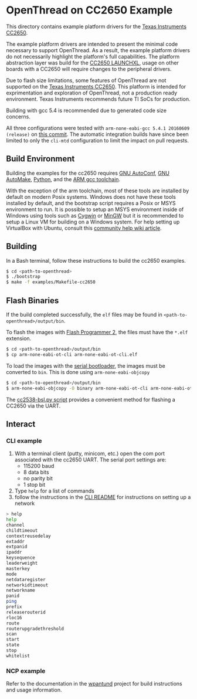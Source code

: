 # OpenThread on CC2650 Example

This directory contains example platform drivers for the [Texas
Instruments CC2650][cc2650].

The example platform drivers are intended to present the minimal code necessary
to support OpenThread. As a result, the example platform drivers do not
necessarily highlight the platform's full capabilities. The platform
abstraction layer was build for the [CC2650 LAUNCHXL][cc2650-launchxl], usage
on other boards with a CC2650 will require changes to the peripheral drivers.

Due to flash size limitations, some features of OpenThread are not supported on
the [Texas Instruments CC2650][cc2650]. This platform is intended for
exprimentation and exploration of OpenThread, not a production ready
environment. Texas Instruments recommends future TI SoCs for production.

Building with gcc 5.4 is recommended due to generated code size concerns.

All three configurations were tested with `arm-none-eabi-gcc 5.4.1 20160609
(release)` on [this commit][tested-commit]. The automatic integration builds have since
been limited to only the `cli-mtd` configuration to limit the impact on pull
requests.

[cc2650]: http://www.ti.com/product/CC2650
[cc2650-launchxl]: http://www.ti.com/tool/Launchxl-cc2650
[tested-commit]: https://github.com/openthread/openthread/commit/e8611291d65e8ad28d77a7645695c5352504c3dd

## Build Environment

Building the examples for the cc2650 requires [GNU AutoConf][gnu-autoconf],
[GNU AutoMake][gnu-automake], [Python][python], and the
[ARM gcc toolchain][arm-toolchain].

With the exception of the arm toolchain, most of these tools are installed by
default on modern Posix systems. Windows does not have these tools installed by
default, and the bootstrap script requires a Posix or MSYS environment to run.
It is possible to setup an MSYS environment inside of Windows using tools such
as [Cygwin][cygwin] or [MinGW][mingw] but it is recommended to setup a Linux VM
for building on a Windows system. For help setting up VirtualBox with Ubuntu,
consult this [community help wiki article][ubuntu-wiki-virtualbox].

[gnu-autoconf]: https://www.gnu.org/software/autoconf
[gnu-automake]: https://www.gnu.org/software/automake
[python]: https://www.python.org
[arm-toolchain]: https://launchpad.net/gcc-arm-embedded
[cygwin]: https://www.cygwin.com
[mingw]: http://www.mingw.org
[ubuntu-wiki-virtualbox]: https://help.ubuntu.com/community/VirtualBox


## Building

In a Bash terminal, follow these instructions to build the cc2650 examples.

```bash
$ cd <path-to-openthread>
$ ./bootstrap
$ make -f examples/Makefile-cc2650
```

## Flash Binaries

If the build completed successfully, the `elf` files may be found in
`<path-to-openthread>/output/bin`.

To flash the images with [Flash Programmer 2][ti-flash-programmer-2], the files
must have the `*.elf` extension.
```bash
$ cd <path-to-openthread>/output/bin
$ cp arm-none-eabi-ot-cli arm-none-eabi-ot-cli.elf
```

To load the images with the [serial bootloader][ti-cc2650-bootloader], the
images must be converted to `bin`. This is done using `arm-none-eabi-objcopy`
```bash
$ cd <path-to-openthread>/output/bin
$ arm-none-eabi-objcopy -O binary arm-none-eabi-ot-cli arm-none-eabi-ot-cli.bin
```
The [cc2538-bsl.py script][cc2538-bsl-tool] provides a convenient method
for flashing a CC2650 via the UART.

[ti-flash-programmer-2]: http://www.ti.com/tool/flash-programmer
[ti-cc2650-bootloader]: http://www.ti.com/lit/an/swra466a/swra466a.pdf
[cc2538-bsl-tool]: https://github.com/JelmerT/cc2538-bsl

## Interact

### CLI example

1. With a terminal client (putty, minicom, etc.) open the com port associated
   with the cc2650 UART. The serial port settings are:
    * 115200 baud
    * 8 data bits
    * no parity bit
    * 1 stop bit
2. Type `help` for a list of commands
3. follow the instructions in the [CLI README][cli-readme] for instructions on
   setting up a network

[cli-readme]: ../../../src/cli/README.md

```bash
> help
help
channel
childtimeout
contextreusedelay
extaddr
extpanid
ipaddr
keysequence
leaderweight
masterkey
mode
netdataregister
networkidtimeout
networkname
panid
ping
prefix
releaserouterid
rloc16
route
routerupgradethreshold
scan
start
state
stop
whitelist
```

### NCP example

Refer to the documentation in the [wpantund][wpantund] project for build
instructions and usage information.

[wpantund]: https://github.com/openthread/wpantund
